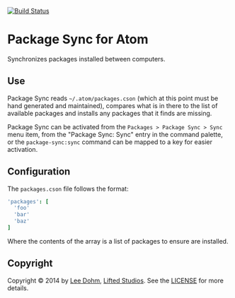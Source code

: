 [![Build Status](https://travis-ci.org/lee-dohm/package-sync.svg?branch=master)](https://travis-ci.org/lee-dohm/package-sync)

# Package Sync for Atom

Synchronizes packages installed between computers.

## Use

Package Sync reads `~/.atom/packages.cson` (which at this point must be hand generated and maintained), compares what is in there to the list of available packages and installs any packages that it finds are missing.

Package Sync can be activated from the `Packages > Package Sync > Sync` menu item, from the "Package Sync: Sync" entry in the command palette, or the `package-sync:sync` command can be mapped to a key for easier activation.

## Configuration

The `packages.cson` file follows the format:

```cson
'packages': [
  'foo'
  'bar'
  'baz'
]
```

Where the contents of the array is a list of packages to ensure are installed.

## Copyright

Copyright &copy; 2014 by [Lee Dohm](http://www.lee-dohm.com), [Lifted Studios](http://www.liftedstudios.com). See the [LICENSE](https://github.com/lee-dohm/package-sync/LICENSE.md) for more details.
